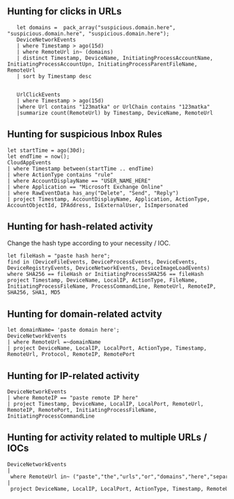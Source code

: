## Hunting for clicks in URLs


       let domains =  pack_array("suspicious.domain.here", "suspicious.domain.here", "suspicious.domain.here");
       DeviceNetworkEvents
       | where Timestamp > ago(15d)
       | where RemoteUrl in~ (domains)
       | distinct Timestamp, DeviceName, InitiatingProcessAccountName, InitiatingProcessAccountUpn, InitiatingProcessParentFileName, RemoteUrl
       | sort by Timestamp desc


       UrlClickEvents
       | where Timestamp > ago(15d)
       |where Url contains "123matka" or UrlChain contains "123matka"
       |summarize count(RemoteUrl) by Timestamp, DeviceName, RemoteUrl


## Hunting for suspicious Inbox Rules    

    let startTime = ago(30d);
    let endTime = now();
    CloudAppEvents
    | where Timestamp between(startTime .. endTime)
    | where ActionType contains "rule"
    | where AccountDisplayName == "USER_NAME_HERE"
    | where Application == "Microsoft Exchange Online"
    | where RawEventData has_any("Delete", "Send", "Reply")
    | project Timestamp, AccountDisplayName, Application, ActionType, AccountObjectId, IPAddress, IsExternalUser, IsImpersonated
  
 
## Hunting for hash-related activity
 
 Change the hash type according to your necessity / IOC. 
 
    let fileHash = "paste hash here";
    find in (DeviceFileEvents, DeviceProcessEvents, DeviceEvents, DeviceRegistryEvents, DeviceNetworkEvents, DeviceImageLoadEvents)
    where SHA256 == fileHash or InitiatingProcessSHA256 == fileHash
    project Timestamp, DeviceName, LocalIP, ActionType, FileName, InitiatingProcessFileName, ProcessCommandLine, RemoteUrl, RemoteIP, SHA256, SHA1, MD5
  
 
## Hunting for domain-related actvity
 
    let domainName= 'paste domain here';
    DeviceNetworkEvents
    | where RemoteUrl =~domainName
    | project DeviceName, LocalIP, LocalPort, ActionType, Timestamp, RemoteUrl, Protocol, RemoteIP, RemotePort
  
## Hunting for IP-related activity

    DeviceNetworkEvents
    | where RemoteIP == "paste remote IP here"
    | project Timestamp, DeviceName, LocalIP, LocalPort, RemoteUrl, RemoteIP, RemotePort, InitiatingProcessFileName, InitiatingProcessCommandLine
  
  
## Hunting for activity related to multiple URLs / IOCs

    DeviceNetworkEvents
    | where RemoteUrl in~ ("paste","the","urls","or","domains","here","separeted","by","commas")
    | project DeviceName, LocalIP, LocalPort, ActionType, Timestamp, RemoteUrl, Protocol, RemoteIP, RemotePort






